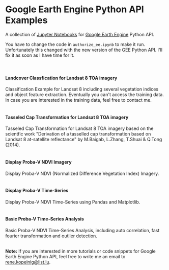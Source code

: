 # Google Earth Engine Python API Examples
A collection of [Jupyter Notebooks](http://jupyter.org/) for [Google Earth Engine](https://earthengine.google.com/) Python API.

You have to change the code in `authorize_ee.ipynb` to make it run. Unfortunately this changed with the new version of the GEE Python API. I'll fix it as soon as I have time for it.<br><br><br>

#### Landcover Classfication for Landsat 8 TOA imagery
Classification Example for Landsat 8 including several vegetation indices and object feature extraction. Eventually you can't access the training data. In case you are interested in the training data, feel free to contact me.<br><br>
#### Tasseled Cap Transformation for Landsat 8 TOA imagery
Tasseled Cap Transformation for Landsat 8 TOA imagery based on the scientfic work "Derivation of a tasselled cap transformation based on Landsat 8 at-satellite reflectance" by M.Baigab, L.Zhang, T.Shuai & Q.Tong (2014).<br><br>
#### Display Proba-V NDVI Imagery
Display Proba-V NDVI (Normalized Difference Vegetation Index) Imagery.<br><br>
#### Display Proba-V Time-Series
Display Proba-V NDVI Time-Series using Pandas and Matplotlib.<br><br>
#### Basic Proba-V Time-Series Analysis
Basic Proba-V NDVI Time-Series Analysis, including auto correlation, fast fourier transformation and outlier detection.<br><br>


**Note:** If you are interested in more tutorials or code snippets for Google Earth Engine Python API, feel free to write me an email to rene.kopeinig@list.lu.
